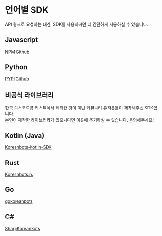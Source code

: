 # 언어별 SDK

<message type="info">API 링크로 요청하는 대신, SDK를 사용하시면 더 간편하게 사용하실 수 있습니다.</message>

## Javascript

[NPM](https://npmjs.org/koreanbots) [Github](https://github.com/koreanbots/js-sdk)

## Python

[PYPI](https://pypi.org/project/koreanbots/) [Github](https://github.com/koreanbots/py-sdk)

## 비공식 라이브러리

<message type="info">
  한국 디스코드봇 리스트에서 제작한 것이 아닌 커뮤니티 유저분들이 제작해주신 SDK입니다.<br/>
  본인이 제작한 라이브러리가 있으시다면 이곳에 추가하실 수 있습니다. 문의해주세요!
</message>

## Kotlin (Java)

[Koreanbots-Kotlin-SDK](https://github.com/JellyBrick/Koreanbots-Kotlin-SDK)

## Rust

[Koreanbots.rs](https://github.com/AkiaCode/Koreanbots.rs)

## Go

[gokoreanbots](https://github.com/simsimler/gokoreanbots)

## C# ##

[SharpKoreanBots]( https://github.com/csnewcs/SharpKoreanBots)
